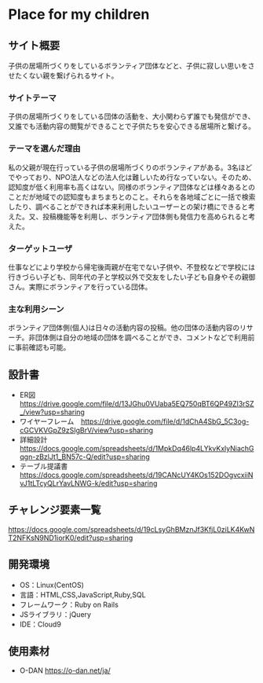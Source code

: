 # Place for my children

## サイト概要
子供の居場所づくりをしているボランティア団体などと、子供に寂しい思いをさせたくない親を繋げられるサイト。

### サイトテーマ
子供の居場所づくりをしている団体の活動を、大小関わらず誰でも発信ができ、又誰でも活動内容の閲覧ができることで子供たちを安心できる居場所と繋げる。


### テーマを選んだ理由
私の父親が現在行っている子供の居場所づくりのボランティアがある。3名ほどでやっており、NPO法人などの法人化は難しいため行なっていない。そのため、認知度が低く利用率も高くはない。同様のボランティア団体などは様々あるとのことだが地域での認知度もまちまちとのこと。それらを各地域ごとに一括で検索したり、調べることができれば本来利用したいユーザーとの架け橋にできると考えた。又、投稿機能等を利用し、ボランティア団体側も発信力を高められると考えた。

### ターゲットユーザ
仕事などにより学校から帰宅後両親が在宅でない子供や、不登校などで学校には行きづらい子ども、同年代の子と学校以外で交友をしたい子ども自身やその親御さん。実際にボランティアを行っている団体。

### 主な利用シーン
ボランティア団体側(個人)は日々の活動内容の投稿。他の団体の活動内容のリサーチ。非団体側は自分の地域の団体を調べることができ、コメントなどで利用前に事前確認も可能。

## 設計書
* ER図　https://drive.google.com/file/d/13JGhu0VUaba5EQ750qBT6QP49Zl3rSZ_/view?usp=sharing
* ワイヤーフレーム　https://drive.google.com/file/d/1dChA4SbG_5C3og-cGCVKVGpZ9zSIgBrV/view?usp=sharing
* 詳細設計　https://docs.google.com/spreadsheets/d/1MpkDq46lp4LYkvKxlyNiachGqgn-zBzlJt1_BN57c-Q/edit?usp=sharing
* テーブル提議書　https://docs.google.com/spreadsheets/d/19CANcUY4KOs152DOgvcxiiNvJ1tLTcyQLrYavLNWG-k/edit?usp=sharing


## チャレンジ要素一覧

https://docs.google.com/spreadsheets/d/19cLsyGhBMznJf3KfjL0ziLK4KwNT2NFKsN9ND1iorK0/edit?usp=sharing

## 開発環境
- OS：Linux(CentOS)
- 言語：HTML,CSS,JavaScript,Ruby,SQL
- フレームワーク：Ruby on Rails
- JSライブラリ：jQuery
- IDE：Cloud9

## 使用素材
- O-DAN https://o-dan.net/ja/
